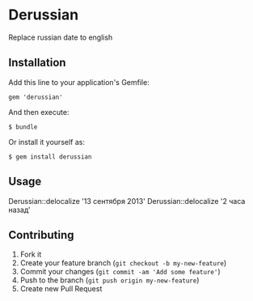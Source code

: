 # Derussian

Replace russian date to english

## Installation

Add this line to your application's Gemfile:

    gem 'derussian'

And then execute:

    $ bundle

Or install it yourself as:

    $ gem install derussian

## Usage

Derussian::delocalize '13 сентября 2013'
Derussian::delocalize '2 часа назад'

## Contributing

1. Fork it
2. Create your feature branch (`git checkout -b my-new-feature`)
3. Commit your changes (`git commit -am 'Add some feature'`)
4. Push to the branch (`git push origin my-new-feature`)
5. Create new Pull Request
